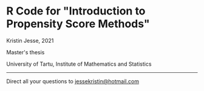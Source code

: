 R Code for "Introduction to Propensity Score Methods"
=====================================================
Kristin Jesse, 2021

Master's thesis

University of Tartu, Institute of Mathematics and Statistics

-----------------------------------------------------

Direct all your questions to jessekristin@hotmail.com
